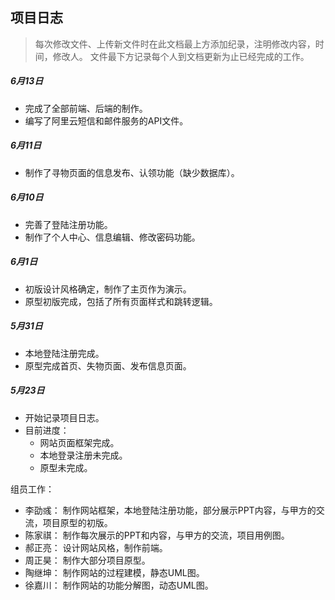 ## 项目日志
> 每次修改文件、上传新文件时在此文档最上方添加纪录，注明修改内容，时间，修改人。
> 文件最下方记录每个人到文档更新为止已经完成的工作。


##### 6月13日
- 完成了全部前端、后端的制作。
- 编写了阿里云短信和邮件服务的API文件。

##### 6月11日
- 制作了寻物页面的信息发布、认领功能（缺少数据库）。

##### 6月10日
- 完善了登陆注册功能。
- 制作了个人中心、信息编辑、修改密码功能。

##### 6月1日
- 初版设计风格确定，制作了主页作为演示。
- 原型初版完成，包括了所有页面样式和跳转逻辑。

##### 5月31日
- 本地登陆注册完成。
- 原型完成首页、失物页面、发布信息页面。
##### 5月23日
- 开始记录项目日志。
- 目前进度：
	- 网站页面框架完成。
	- 本地登录注册未完成。
	- 原型未完成。


组员工作：
- 李劭彧： 制作网站框架，本地登陆注册功能，部分展示PPT内容，与甲方的交流，项目原型的初版。
- 陈家祺： 制作每次展示的PPT和内容，与甲方的交流，项目用例图。
- 郝正亮： 设计网站风格，制作前端。
- 周正昊： 制作大部分项目原型。
- 陶继坤： 制作网站的过程建模，静态UML图。
- 徐嘉川： 制作网站的功能分解图，动态UML图。
